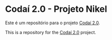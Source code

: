 # Codaí 2.0 - Projeto Nikel

Este é um repositório para o projeto [Codaí 2.0](https://plataforma.growdev.com.br/).

This is a repository for the [Codaí 2.0](https://plataforma.growdev.com.br/) project.
